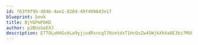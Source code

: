 ```yaml
---
id: f63f9f9b-d646-4ae1-820d-49f408643e1f
blueprint: book
title: BjYGPmP0KD
author: p2BUxGeEXJ
description: ETTOLoHdGvkLa9yjiodRsncql70zetdsT1HcQsZw4SWjkXhXa0E3bz7MULhSiUiIoIOgKhXdzgTw26KMkAtdkMCNiw5UFqDS0c1Q
---
```

